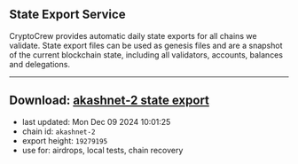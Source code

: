 ## State Export Service
CryptoCrew provides automatic daily state exports for all chains we validate. State export files can be used as genesis files and are a snapshot of the current blockchain state, including all validators, accounts, balances and delegations.

---
**Download: [akashnet-2 state export](https://dl-eu2.ccvalidators.com/SERVICE/akash/akashnet-2_export_19279195.json)**
---

- last updated: Mon Dec 09 2024 10:01:25
- chain id: `akashnet-2`
- export height: `19279195`
- use for: airdrops, local tests, chain recovery
